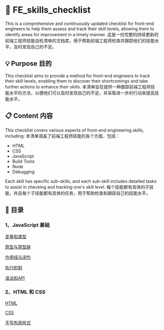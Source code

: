 # 📝 FE_skills_checklist

This is a comprehensive and continuously updated checklist for front-end engineers to help them assess and track their skill levels, allowing them to identify areas for improvement in a timely manner.
这是一份完整的持续更新的前端工程师技能自检清单的文档库，用于帮助前端工程师检查并跟踪他们的技能水平，及时发现自己的不足。

## 💡 Purpose 目的

This checklist aims to provide a method for front-end engineers to track their skill levels, enabling them to discover their shortcomings and take further actions to enhance their skills.
本清单旨在提供一种跟踪前端工程师技能水平的方法，以便他们可以及时发现自己的不足，并采取进一步的行动来提高技能水平。

## 📋 Content 内容

This checklist covers various aspects of front-end engineering skills, including:
本清单涵盖了前端工程师技能的各个方面，包括：

- HTML
- CSS
- JavaScript
- Build Tools
- Node
- Debugging

Each skill has specific sub-skills, and each sub-skill includes detailed tasks to assist in checking and tracking one's skill level.
每个技能都有具体的子技能，并且每个子技能都有具体的任务，用于帮助检查和跟踪自己的技能水平。

## 🌟 目录

### 1、JavaScript 基础

[变量和类型](./%E5%8F%98%E9%87%8F%E4%B8%8E%E7%B1%BB%E5%9E%8B.md)

[原型与原型链](./%E5%8E%9F%E5%9E%8B%E5%92%8C%E5%8E%9F%E5%9E%8B%E9%93%BE.md)

[作用域与闭包](./%E4%BD%9C%E7%94%A8%E5%9F%9F%E5%92%8C%E9%97%AD%E5%8C%85.md)

[执行机制](./%E6%89%A7%E8%A1%8C%E6%9C%BA%E5%88%B6.md)

[语法和API](./%E8%AF%AD%E6%B3%95%E5%92%8CAPI.md)

### 2、HTML 和 CSS

[HTML](./HTML.md)

[CSS](./CSS.md)

[手写布局样式](./%E6%89%8B%E5%86%99%E7%B3%BB%E5%88%97.md)
